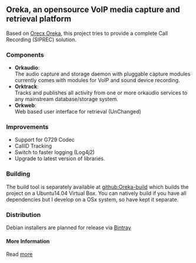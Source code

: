 ## Oreka, an opensource VoIP media capture and retrieval platform

Based on [Orecx Oreka](http://www.orecx.com/open-source/), this project tries to provide a complete Call Recording (SIPREC) solution.  

### Components
- **Orkaudio**:  
    The audio capture and storage daemon with pluggable capture modules currently comes with modules for VoIP and sound device recording.
- **Orktrack**:  
    Tracks and publishes all activity from one or more orkaudio services to any mainstream database/storage system.
- **Orkweb**:   
    Web based user interface for retrieval (UnChanged)
    
### Improvements

- Support for G729 Codec  
- CallID Tracking   
- Switch to faster logging (Log4j2)
- Upgrade to latest version of libraries.

### Building

The build tool is separately available at [github:Oreka-build](https://github.com/voiceip/oreka-build) which builds the project on a Ubuntu14.04 Virtual Box. 
You can natively build if you have all dependencies but I develop on a OSx system, so have kept it separate.

### Distribution

Debian installers are planned for release via [Bintray](https://bintray.com/voiceip/deb/oreka)

#### More Information
Read [more](README.txt)
